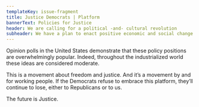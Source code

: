 ```yaml
---
templateKey: issue-fragment
title: Justice Democrats | Platform
bannerText: Policies for Justice
header: We are calling for a political -and- cultural revolution
subheader: We have a plan to enact positive economic and social change. Here are the highlights.
---
```


Opinion polls in the United States demonstrate that these policy positions are overwhelmingly popular.
Indeed, throughout the industrialized world these ideas are considered moderate.

This is a movement about freedom and justice. And it’s a movement by and for working people.
If the Democrats refuse to embrace this platform, they’ll continue to lose, either to Republicans or to us.

The future is Justice.
